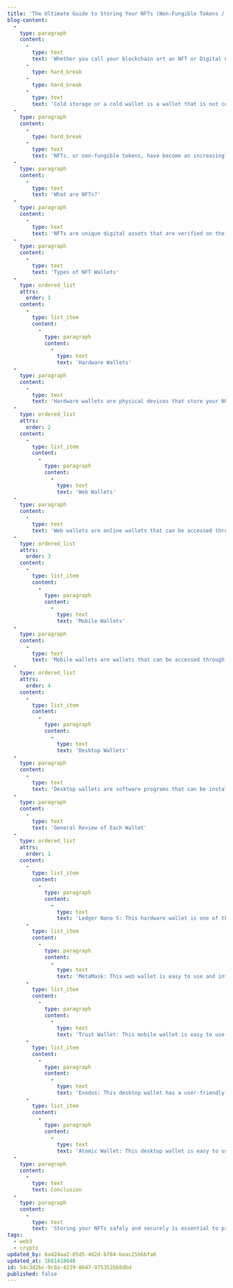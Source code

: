 ```yaml
---
title: 'The Ultimate Guide to Storing Your NFTs (Non-Fungible Tokens / Digital Collectibles) Safely and Securely'
blog-content:
  -
    type: paragraph
    content:
      -
        type: text
        text: 'Whether you call your blockchain art an NFT or Digital Collectible; one thing is certain, you need to keep your digital assets safe. Depending on how and where the digital collectible was acquired may determine certain storage specifications but for the purposes of this post we will just get into what is known as hardware wallets vs software wallets aka cold and hot storage. '
      -
        type: hard_break
      -
        type: hard_break
      -
        type: text
        text: 'Cold storage or a cold wallet is a wallet that is not connected to the internet, it is a usb device that allows you to store your assets on the hardware itself and completely offline allowing complete ownership of you crypto assets and digital collectible. '
  -
    type: paragraph
    content:
      -
        type: hard_break
      -
        type: text
        text: 'NFTs, or non-fungible tokens, have become an increasingly popular way to buy and sell digital collectibles, artwork, and other unique assets on the blockchain. However, with the rise of NFTs, comes the need for safe and secure storage. In this blog post, we will explore the different types of wallets you can use to store your NFTs safely and provide a general review of each.'
  -
    type: paragraph
    content:
      -
        type: text
        text: 'What are NFTs?'
  -
    type: paragraph
    content:
      -
        type: text
        text: 'NFTs are unique digital assets that are verified on the blockchain. They can be anything from artwork, music, videos, or even tweets. Because each NFT is unique, it cannot be exchanged for something else at an equal value, unlike cryptocurrencies.'
  -
    type: paragraph
    content:
      -
        type: text
        text: 'Types of NFT Wallets'
  -
    type: ordered_list
    attrs:
      order: 1
    content:
      -
        type: list_item
        content:
          -
            type: paragraph
            content:
              -
                type: text
                text: 'Hardware Wallets'
  -
    type: paragraph
    content:
      -
        type: text
        text: 'Hardware wallets are physical devices that store your NFTs offline, making them less vulnerable to hacking attempts. The most popular hardware wallet is the Ledger Nano S, which is compatible with several NFT marketplaces and supports a wide range of cryptocurrencies.'
  -
    type: ordered_list
    attrs:
      order: 2
    content:
      -
        type: list_item
        content:
          -
            type: paragraph
            content:
              -
                type: text
                text: 'Web Wallets'
  -
    type: paragraph
    content:
      -
        type: text
        text: 'Web wallets are online wallets that can be accessed through a web browser. Some of the most popular web wallets for NFTs include MetaMask, MyEtherWallet, and Trust Wallet. These wallets are convenient and easy to use, but they are also more vulnerable to hacking attempts.'
  -
    type: ordered_list
    attrs:
      order: 3
    content:
      -
        type: list_item
        content:
          -
            type: paragraph
            content:
              -
                type: text
                text: 'Mobile Wallets'
  -
    type: paragraph
    content:
      -
        type: text
        text: 'Mobile wallets are wallets that can be accessed through a mobile app. Some of the most popular mobile wallets for NFTs include Trust Wallet and Coinbase Wallet. These wallets are convenient for people who prefer to manage their assets on the go.'
  -
    type: ordered_list
    attrs:
      order: 4
    content:
      -
        type: list_item
        content:
          -
            type: paragraph
            content:
              -
                type: text
                text: 'Desktop Wallets'
  -
    type: paragraph
    content:
      -
        type: text
        text: 'Desktop wallets are software programs that can be installed on your computer. These wallets are more secure than web wallets, but they are also more vulnerable to malware and hacking attempts. Some of the most popular desktop wallets for NFTs include Exodus and Atomic Wallet.'
  -
    type: paragraph
    content:
      -
        type: text
        text: 'General Review of Each Wallet'
  -
    type: ordered_list
    attrs:
      order: 1
    content:
      -
        type: list_item
        content:
          -
            type: paragraph
            content:
              -
                type: text
                text: 'Ledger Nano S: This hardware wallet is one of the most secure options for storing your NFTs. It supports a wide range of cryptocurrencies and is compatible with several NFT marketplaces. However, it can be a bit complicated to set up for beginners.'
      -
        type: list_item
        content:
          -
            type: paragraph
            content:
              -
                type: text
                text: 'MetaMask: This web wallet is easy to use and integrates well with several NFT marketplaces. However, it is more vulnerable to hacking attempts than hardware wallets.'
      -
        type: list_item
        content:
          -
            type: paragraph
            content:
              -
                type: text
                text: 'Trust Wallet: This mobile wallet is easy to use and supports a wide range of cryptocurrencies and NFTs. However, it is more vulnerable to hacking attempts than hardware wallets.'
      -
        type: list_item
        content:
          -
            type: paragraph
            content:
              -
                type: text
                text: 'Exodus: This desktop wallet has a user-friendly interface and supports a wide range of cryptocurrencies and NFTs. However, it is more vulnerable to malware and hacking attempts than hardware wallets.'
      -
        type: list_item
        content:
          -
            type: paragraph
            content:
              -
                type: text
                text: 'Atomic Wallet: This desktop wallet is easy to use and supports a wide range of cryptocurrencies and NFTs. However, it is more vulnerable to malware and hacking attempts than hardware wallets.'
  -
    type: paragraph
    content:
      -
        type: text
        text: Conclusion
  -
    type: paragraph
    content:
      -
        type: text
        text: 'Storing your NFTs safely and securely is essential to protecting your investments. By using a hardware wallet, web wallet, mobile wallet, or desktop wallet, you can store your NFTs in a way that suits your needs and preferences. Remember to always do your research and choose a wallet that has a good reputation and strong security features. With the right wallet, you can enjoy your NFTs with peace of mind.'
tags:
  - web3
  - crypto
updated_by: 6a424aa2-05d5-4d2d-b784-beac25b6bfa6
updated_at: 1681428648
id: 54c3d2bc-9c8a-4239-8647-975352bb8dbd
published: false
---
```

